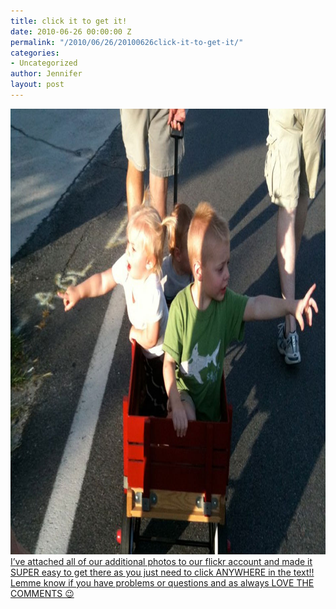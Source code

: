 ```yaml
---
title: click it to get it!
date: 2010-06-26 00:00:00 Z
permalink: "/2010/06/26/20100626click-it-to-get-it/"
categories:
- Uncategorized
author: Jennifer
layout: post
---
```


<img title="clickit" height="713" alt="clickit" width="950" class="alignleft size-full wp-image-741" src="/assets/images/click-it-to-get-it/1277732415000-missing.jpg" />[I&#8217;ve attached all of our additional photos to our flickr account and made it SUPER easy to get there as you just need to click ANYWHERE in the text!! Lemme know if you have problems or questions and as always LOVE THE COMMENTS 😉](http://www.flickr.com/photos/jenniferandJennifers_photos/)
